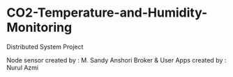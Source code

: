 # CO2-Temperature-and-Humidity-Monitoring
Distributed System Project

Node sensor created by : M. Sandy Anshori
Broker & User Apps created by : Nurul Azmi
